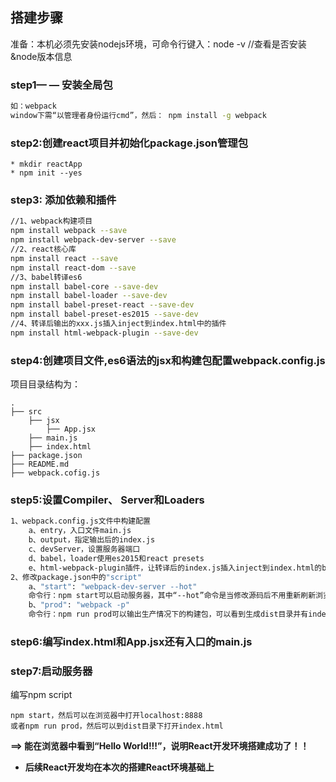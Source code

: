 ## 搭建步骤
准备：本机必须先安装nodejs环境，可命令行键入：node -v //查看是否安装&node版本信息
### step1— — 安装全局包
```bash
如：webpack
window下需“以管理者身份运行cmd”，然后： npm install -g webpack
```
### step2:创建react项目并初始化package.json管理包
    * mkdir reactApp
    * npm init --yes
### step3: 添加依赖和插件
```bash
//1、webpack构建项目
npm install webpack --save
npm install webpack-dev-server --save
//2、react核心库
npm install react --save
npm install react-dom --save
//3、babel转译es6
npm install babel-core --save-dev
npm install babel-loader --save-dev
npm install babel-preset-react --save-dev
npm install babel-preset-es2015 --save-dev
//4、转译后输出的xxx.js插入inject到index.html中的插件
npm install html-webpack-plugin --save-dev
```
### step4:创建项目文件,es6语法的jsx和构建包配置webpack.config.js
项目目录结构为：
```
.
├── src
    ├── jsx
        ├── App.jsx
    ├── main.js
    ├── index.html
├── package.json
├── README.md
├── webpack.cofig.js
```
### step5:设置Compiler、 Server和Loaders
```bash
1、webpack.config.js文件中构建配置
    a、entry，入口文件main.js
    b、output，指定输出后的index.js
    c、devServer，设置服务器端口
    d、babel，loader使用es2015和react presets
    e、html-webpack-plugin插件，让转译后的index.js插入inject到index.html的body下，并复制indx.html到输出的dist目录
2、修改package.json中的"script"
    a、"start": "webpack-dev-server --hot"
    命令行：npm start可以启动服务器，其中“--hot”命令是当修改源码后不用重新刷新浏览器，也能实时重新加载到最新源码
    b、"prod": "webpack -p"
    命令行：npm run prod可以输出生产情况下的构建包，可以看到生成dist目录并有index.html和index.js
```
### step6:编写index.html和App.jsx还有入口的main.js

### step7:启动服务器
编写npm script
```
npm start，然后可以在浏览器中打开localhost:8888
或者npm run prod，然后可以到dist目录下打开index.html
```
**==> 能在浏览器中看到“Hello World!!!”，说明React开发环境搭建成功了！！**

* **后续React开发均在本次的搭建React环境基础上**

